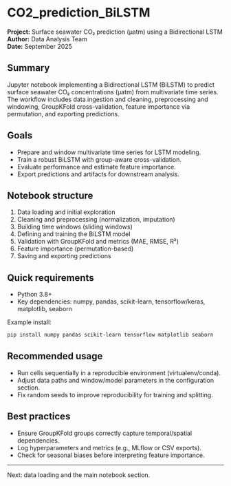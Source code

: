 # CO2_prediction_BiLSTM

**Project:** Surface seawater CO₂ prediction (μatm) using a Bidirectional LSTM  
**Author:** Data Analysis Team  
**Date:** September 2025

## Summary
Jupyter notebook implementing a Bidirectional LSTM (BiLSTM) to predict surface seawater CO₂ concentrations (μatm) from multivariate time series. The workflow includes data ingestion and cleaning, preprocessing and windowing, GroupKFold cross-validation, feature importance via permutation, and exporting predictions.

## Goals
- Prepare and window multivariate time series for LSTM modeling.
- Train a robust BiLSTM with group-aware cross-validation.
- Evaluate performance and estimate feature importance.
- Export predictions and artifacts for downstream analysis.

## Notebook structure
1. Data loading and initial exploration  
2. Cleaning and preprocessing (normalization, imputation)  
3. Building time windows (sliding windows)  
4. Defining and training the BiLSTM model  
5. Validation with GroupKFold and metrics (MAE, RMSE, R²)  
6. Feature importance (permutation-based)  
7. Saving and exporting predictions

## Quick requirements
- Python 3.8+  
- Key dependencies: numpy, pandas, scikit-learn, tensorflow/keras, matplotlib, seaborn

Example install:
```bash
pip install numpy pandas scikit-learn tensorflow matplotlib seaborn
```

## Recommended usage
- Run cells sequentially in a reproducible environment (virtualenv/conda).  
- Adjust data paths and window/model parameters in the configuration section.  
- Fix random seeds to improve reproducibility for training and splitting.

## Best practices
- Ensure GroupKFold groups correctly capture temporal/spatial dependencies.  
- Log hyperparameters and metrics (e.g., MLflow or CSV exports).  
- Check for seasonal biases before interpreting feature importance.

---

Next: data loading and the main notebook section.
